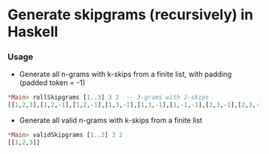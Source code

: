 # Generate skipgrams (recursively) in Haskell

### Usage
  - Generate all n-grams with k-skips from a finite list, with padding (padded token = -1) 
  ```haskell
  *Main> rollSkipgrams [1..3] 3 2  -- 3-grams with 2-skips
  [[1,2,3],[1,2,-1],[1,2,-1],[1,3,-1],[1,3,-1],[1,-1,-1],[2,3,-1],[2,3,-1],[2,3,-1],[2,-1,-1],[2,-1,-1],[2,-1,-1],[3,-1,-1],[3,-1,-1],[3,-1,-1],[3,-1,-1],[3,-1,-1],[3,-1,-1]]

  ```
   
  - Generate all valid n-grams with k-skips from a finite list
  ```haskell
  *Main> validSkipgrams [1..3] 3 2
  [[1,2,3]]
  
  ```

